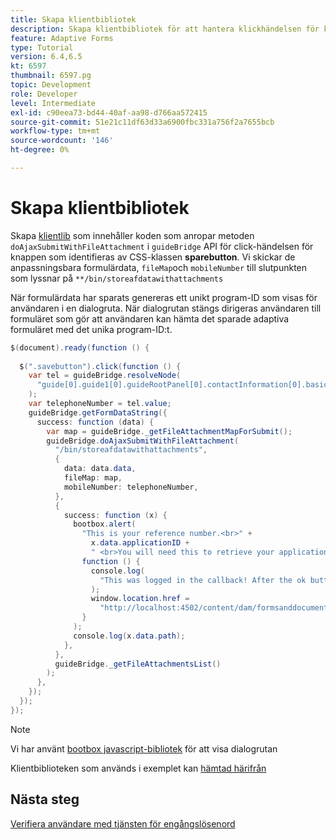 ```yaml
---
title: Skapa klientbibliotek
description: Skapa klientbibliotek för att hantera klickhändelsen för knappen "Spara och avsluta"
feature: Adaptive Forms
type: Tutorial
version: 6.4,6.5
kt: 6597
thumbnail: 6597.pg
topic: Development
role: Developer
level: Intermediate
exl-id: c90eea73-bd44-40af-aa98-d766aa572415
source-git-commit: 51e21c11df63d33a6900fbc331a756f2a7655bcb
workflow-type: tm+mt
source-wordcount: '146'
ht-degree: 0%

---
```


# Skapa klientbibliotek

Skapa [klientlib](https://experienceleague.adobe.com/docs/experience-manager-65/developing/introduction/clientlibs.html) som innehåller koden som anropar metoden `doAjaxSubmitWithFileAttachment` i `guideBridge` API för click-händelsen för knappen som identifieras av CSS-klassen **sparebutton**.  Vi skickar de anpassningsbara formulärdata, `fileMap`och `mobileNumber` till slutpunkten som lyssnar på `**/bin/storeafdatawithattachments`

När formulärdata har sparats genereras ett unikt program-ID som visas för användaren i en dialogruta. När dialogrutan stängs dirigeras användaren till formuläret som gör att användaren kan hämta det sparade adaptiva formuläret med det unika program-ID:t.

```java
$(document).ready(function () {
  
  $(".savebutton").click(function () {
    var tel = guideBridge.resolveNode(
      "guide[0].guide1[0].guideRootPanel[0].contactInformation[0].basicContact[0].telephoneNumber[0]"
    );
    var telephoneNumber = tel.value;
    guideBridge.getFormDataString({
      success: function (data) {
        var map = guideBridge._getFileAttachmentMapForSubmit();
        guideBridge.doAjaxSubmitWithFileAttachment(
          "/bin/storeafdatawithattachments",
          {
            data: data.data,
            fileMap: map,
            mobileNumber: telephoneNumber,
          },
          {
            success: function (x) {
              bootbox.alert(
                "This is your reference number.<br>" +
                  x.data.applicationID +
                  " <br>You will need this to retrieve your application",
                function () {
                  console.log(
                    "This was logged in the callback! After the ok button was pressed"
                  );
                  window.location.href =
                    "http://localhost:4502/content/dam/formsanddocuments/myaccountform/jcr:content?wcmmode=disabled";
                }
              );
              console.log(x.data.path);
            },
          },
          guideBridge._getFileAttachmentsList()
        );
      },
    });
  });
});
```

>[!NOTE]
> Vi har använt [bootbox javascript-bibliotek](http://bootboxjs.com/examples.html) för att visa dialogrutan

Klientbiblioteken som används i exemplet kan [hämtad härifrån](assets/store-af-with-attachments-client-lib.zip)

## Nästa steg

[Verifiera användare med tjänsten för engångslösenord](./verify-users-with-otp.md)